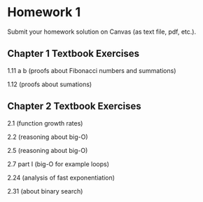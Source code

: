 # Homework 1

Submit your homework solution on Canvas (as text file, pdf, etc.).

## Chapter 1 Textbook Exercises

1.11 a b (proofs about Fibonacci numbers and summations)

1.12  (proofs about sumations)


## Chapter 2 Textbook Exercises

2.1 (function growth rates)

2.2 (reasoning about big-O)

2.5 (reasoning about big-O)

2.7 part I (big-O for example loops)

2.24 (analysis of fast exponentiation)

2.31 (about binary search)
